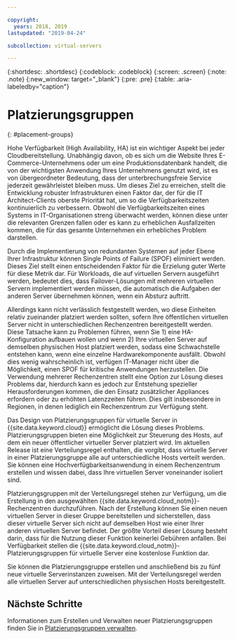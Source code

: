 ```yaml
---

copyright:
  years: 2018, 2019
lastupdated: "2019-04-24"

subcollection: virtual-servers

---
```


{:shortdesc: .shortdesc}
{:codeblock: .codeblock}
{:screen: .screen}
{:note: .note}
{:new_window: target="_blank"}
{:pre: .pre}
{:table: .aria-labeledby="caption"}


# Platzierungsgruppen
{: #placement-groups}

Hohe Verfügbarkeit (High Availability, HA) ist ein wichtiger Aspekt bei jeder Cloudbereitstellung. Unabhängig davon, ob es sich um die Website Ihres E-Commerce-Unternehmens oder um eine Produktionsdatenbank handelt, die von der wichtigsten Anwendung Ihres Unternehmens genutzt wird, ist es von übergeordneter Bedeutung, dass der unterbrechungsfreie Service jederzeit gewährleistet bleiben muss. Um dieses Ziel zu erreichen, stellt die Entwicklung robuster Infrastrukturen einen Faktor dar, der für die IT Architect-Clients oberste Priorität hat, um so die Verfügbarkeitszeiten kontinuierlich zu verbessern. Obwohl die Verfügbarkeitszeiten eines Systems in IT-Organisationen streng überwacht werden, können diese unter die relevanten Grenzen fallen oder es kann zu erheblichen Ausfallzeiten kommen, die für das gesamte Unternehmen ein erhebliches Problem darstellen. 

Durch die Implementierung von redundanten Systemen auf jeder Ebene Ihrer Infrastruktur können Single Points of Failure (SPOF) eliminiert werden. Dieses Ziel stellt einen entscheidenden Faktor für die Erzielung guter Werte für diese Metrik dar. Für Workloads, die auf virtuellen Servern ausgeführt werden, bedeutet dies, dass Failover-Lösungen mit mehreren virtuellen Servern implementiert werden müssen, die automatisch die Aufgaben der anderen Server übernehmen können, wenn ein Absturz auftritt.

Allerdings kann nicht verlässlich festgestellt werden, wo diese Einheiten relativ zueinander platziert werden sollten, sofern Ihre öffentlichen virtuellen Server nicht in unterschiedlichen Rechenzentren bereitgestellt werden. Diese Tatsache kann zu Problemen führen, wenn Sie 1) eine HA-Konfiguration aufbauen wollen und wenn 2) Ihre virtuellen Server auf demselben physischen Host platziert werden, sodass eine Schwachstelle entstehen kann, wenn eine einzelne Hardwarekomponente ausfällt. Obwohl dies wenig wahrscheinlich ist, verfügen IT-Manager nicht über die Möglichkeit, einen SPOF für kritische Anwendungen herzustellen. Die Verwendung mehrerer Rechenzentren stellt eine Option zur Lösung dieses Problems dar, hierdurch kann es jedoch zur Entstehung spezieller Herausforderungen kommen, die den Einsatz zusätzlicher Appliances erfordern oder zu erhöhten Latenzzeiten führen. Dies gilt insbesondere in Regionen, in denen lediglich ein Rechenzentrum zur Verfügung steht.

Das Design von Platzierungsgruppen für virtuelle Server in {{site.data.keyword.cloud}} ermöglicht die Lösung dieses Problems. Platzierungsgruppen bieten eine Möglichkeit zur Steuerung des Hosts, auf dem ein neuer öffentlicher virtueller Server platziert wird. Im aktuellen Release ist eine Verteilungsregel enthalten, die vorgibt, dass virtuelle Server in einer Platzierungsgruppe alle auf unterschiedliche Hosts verteilt werden. Sie können eine Hochverfügbarkeitsanwendung in einem Rechenzentrum erstellen und wissen dabei, dass Ihre virtuellen Server voneinander isoliert sind.

Platzierungsgruppen mit der Verteilungsregel stehen zur Verfügung, um die Erstellung in den ausgewählten {{site.data.keyword.cloud_notm}}-Rechenzentren durchzuführen. Nach der Erstellung können Sie einen neuen virtuellen Server in dieser Gruppe bereitstellen und sicherstellen, dass dieser virtuelle Server sich nicht auf demselben Host wie einer Ihrer anderen virtuellen Server befindet. Der größte Vorteil dieser Lösung besteht darin, dass für die Nutzung dieser Funktion keinerlei Gebühren anfallen. Bei Verfügbarkeit stellen die {{site.data.keyword.cloud_notm}}-Platzierungsgruppen für virtuelle Server eine kostenlose Funktion dar. 

Sie können die Platzierungsgruppe erstellen und anschließend bis zu fünf neue virtuelle Serverinstanzen zuweisen. Mit der Verteilungsregel werden alle virtuellen Server auf unterschiedlichen physischen Hosts bereitgestellt.

## Nächste Schritte

Informationen zum Erstellen und Verwalten neuer Platzierungsgruppen finden Sie in [Platzierungsgruppen verwalten](/docs/vsi?topic=virtual-servers-vsi_managing_placegroup#vsi_managing_placegroup).
